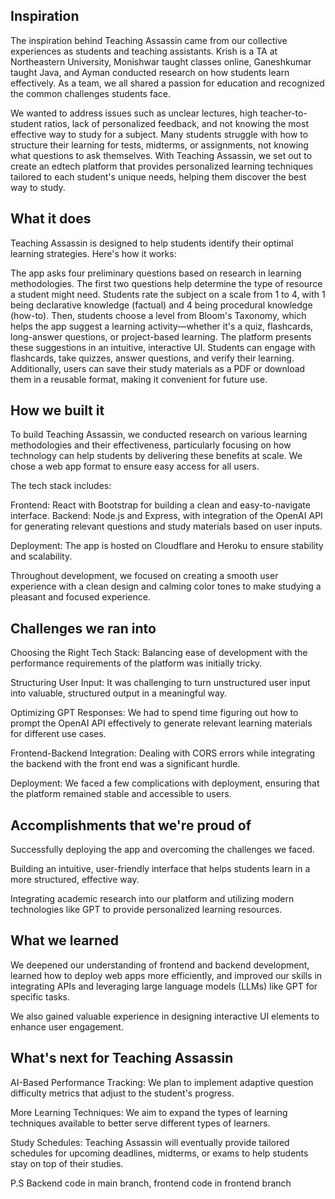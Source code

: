 ## Inspiration
The inspiration behind Teaching Assassin came from our collective experiences as students and teaching assistants. Krish is a TA at Northeastern University, Monishwar taught classes online, Ganeshkumar taught Java, and Ayman conducted research on how students learn effectively. As a team, we all shared a passion for education and recognized the common challenges students face.

We wanted to address issues such as unclear lectures, high teacher-to-student ratios, lack of personalized feedback, and not knowing the most effective way to study for a subject. Many students struggle with how to structure their learning for tests, midterms, or assignments, not knowing what questions to ask themselves. With Teaching Assassin, we set out to create an edtech platform that provides personalized learning techniques tailored to each student's unique needs, helping them discover the best way to study.

## What it does
Teaching Assassin is designed to help students identify their optimal learning strategies. Here's how it works:

The app asks four preliminary questions based on research in learning methodologies.
The first two questions help determine the type of resource a student might need. Students rate the subject on a scale from 1 to 4, with 1 being declarative knowledge (factual) and 4 being procedural knowledge (how-to).
Then, students choose a level from Bloom's Taxonomy, which helps the app suggest a learning activity—whether it's a quiz, flashcards, long-answer questions, or project-based learning.
The platform presents these suggestions in an intuitive, interactive UI. Students can engage with flashcards, take quizzes, answer questions, and verify their learning.
Additionally, users can save their study materials as a PDF or download them in a reusable format, making it convenient for future use.

## How we built it
To build Teaching Assassin, we conducted research on various learning methodologies and their effectiveness, particularly focusing on how technology can help students by delivering these benefits at scale. We chose a web app format to ensure easy access for all users.

The tech stack includes:

Frontend: React with Bootstrap for building a clean and easy-to-navigate interface.
Backend: Node.js and Express, with integration of the OpenAI API for generating relevant questions and study materials based on user inputs.

Deployment: The app is hosted on Cloudflare and Heroku to ensure stability and scalability.

Throughout development, we focused on creating a smooth user experience with a clean design and calming color tones to make studying a pleasant and focused experience.

## Challenges we ran into
Choosing the Right Tech Stack: Balancing ease of development with the performance requirements of the platform was initially tricky.

Structuring User Input: It was challenging to turn unstructured user input into valuable, structured output in a meaningful way.

Optimizing GPT Responses: We had to spend time figuring out how to prompt the OpenAI API effectively to generate relevant learning materials for different use cases.

Frontend-Backend Integration: Dealing with CORS errors while integrating the backend with the front end was a significant hurdle.

Deployment: We faced a few complications with deployment, ensuring that the platform remained stable and accessible to users.

## Accomplishments that we're proud of

Successfully deploying the app and overcoming the challenges we faced.

Building an intuitive, user-friendly interface that helps students learn in a more structured, effective way.

Integrating academic research into our platform and utilizing modern technologies like GPT to provide personalized learning resources.

## What we learned

We deepened our understanding of frontend and backend development, learned how to deploy web apps more efficiently, and improved our skills in integrating APIs and leveraging large language models (LLMs) like GPT for specific tasks.

We also gained valuable experience in designing interactive UI elements to enhance user engagement.

## What's next for Teaching Assassin

AI-Based Performance Tracking: We plan to implement adaptive question difficulty metrics that adjust to the student's progress.

More Learning Techniques: We aim to expand the types of learning techniques available to better serve different types of learners.

Study Schedules: Teaching Assassin will eventually provide tailored schedules for upcoming deadlines, midterms, or exams to help students stay on top of their studies.


P.S Backend code in main branch, frontend code in frontend branch
